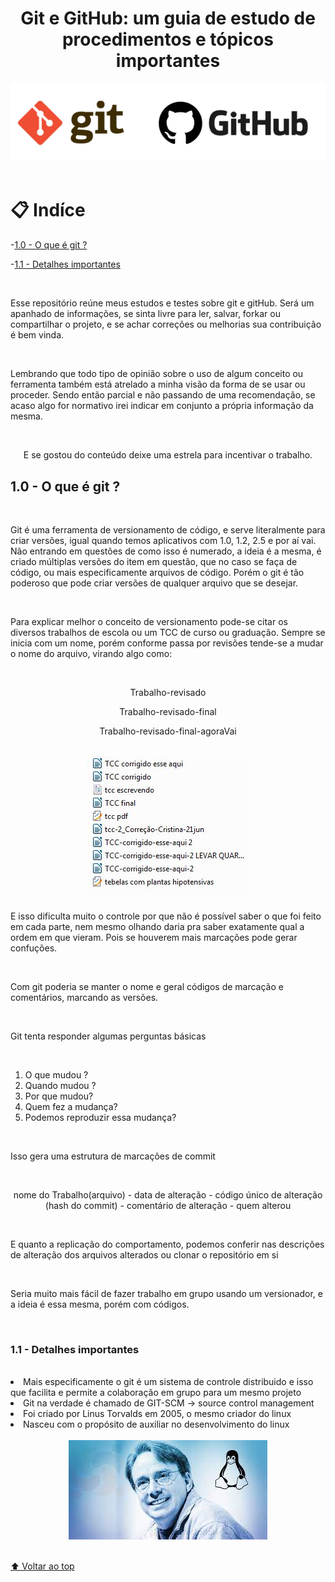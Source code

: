 <h1 align='center' name='inicio'>
  Git e GitHub: um guia de estudo de procedimentos e tópicos importantes
  </h1>

  <div align='center'>
    <img src="./images/git-giHub.png" alt="git and gitHub">
  </div>
  </br>

# 📋 Indíce

-[1.0 - O que é git ?](#id01)

-[1.1 - Detalhes importantes](#id01.1)

</br>
  <p>
    Esse repositório reúne meus estudos e testes sobre git e gitHub. Será um apanhado de informações, se sinta livre para ler, salvar, forkar ou compartilhar o projeto, e se achar correções ou melhorias sua contribuição é bem vinda.
  </p>

  </br>

  <p>
    Lembrando que todo tipo de opinião sobre o uso de algum conceito ou ferramenta também está atrelado a minha visão da forma de se usar ou proceder. Sendo então parcial e não passando de uma recomendação, se acaso algo for normativo irei indicar em conjunto a própria informação da mesma.
  </p>

  </br>

  <p align="center">
   E se gostou do conteúdo deixe uma estrela para incentivar o trabalho.
  </p>

  <h2>1.0 - O que é git ?</h2> <a name="id01"></a>

  </br>

  <p>
  Git é uma ferramenta de versionamento de código, e serve literalmente para criar versões, igual quando temos aplicativos com 1.0, 1.2, 2.5 e por aí vai.
  Não entrando em questões de como isso é numerado, a ideia é a mesma, é criado múltiplas versões do item em questão, que no caso se faça de código, ou mais especificamente arquivos de código.
  Porém o git é tão poderoso que pode criar versões de qualquer arquivo que se desejar.
  </p>

  </br>

  <p>
  Para explicar melhor o conceito de versionamento pode-se citar os diversos trabalhos de escola ou um TCC de curso ou graduação. Sempre se inicia com um nome, porém conforme passa por revisões tende-se a mudar o nome do arquivo, virando algo como:
  </p>

  </br>

  <p align="center">
  Trabalho-revisado
  </p>
  <p align="center">
  Trabalho-revisado-final
  </p>
  <p align="center">
  Trabalho-revisado-final-agoraVai
  </p>

  </br>

  <div align='center'>
    <img src="./images/versoes-tcc.jpeg" alt="git and gitHub">
  </div>

  <p>
  E isso dificulta muito o controle por que não é possível saber o que foi feito em cada parte, nem mesmo olhando daria pra saber exatamente qual a ordem em que vieram. Pois se houverem mais marcações pode gerar confuções.
  </p>

  </br>

  <p>
  Com git poderia se manter o nome e geral códigos de marcação e comentários, marcando as versões.
  </p>

  </br>

  <p>Git tenta responder algumas perguntas básicas</p>

</br>
  <ol>
    <li>O que mudou ?</li>
    <li>Quando mudou ?</li>
    <li>Por que mudou?</li>
    <li>Quem fez a mudança?</li>
    <li>Podemos reproduzir essa mudança?</li>
  </ol>
</br>

  <p>Isso gera uma estrutura de marcações de commit</p>
</br>

  <p align="center" >
  nome do Trabalho(arquivo) - data de alteração - código único de alteração (hash do commit) - comentário de alteração - quem alterou
  </p>

</br>
  <p>E quanto a replicação do comportamento, podemos conferir nas descrições de alteração dos arquivos alterados ou clonar o repositório em si</p>

  </br>

  <p>
  Seria muito mais fácil de fazer trabalho em grupo usando um versionador, e a ideia é essa mesma, porém com códigos.
  </p>

</br>
  <h3>1.1 - Detalhes importantes</h3>
  <br>

  <li>
  Mais especificamente o git é um sistema de controle distribuido e isso que facilita e permite a colaboração em grupo para um mesmo projeto
  </li>

  <li>Git na verdade é chamado de GIT-SCM -> source control management</li>

  <li>Foi criado por Linus Torvalds em 2005, o mesmo criador do linux</li>

  <li>Nasceu com o propósito de auxiliar no desenvolvimento do linux</li>

  <br>
  <div align='center'>
    <img src="./images//linus.jpeg" alt="Linus Torvalds">
  </div>

<br>[⬆ Voltar ao top](#inicio) <br>
